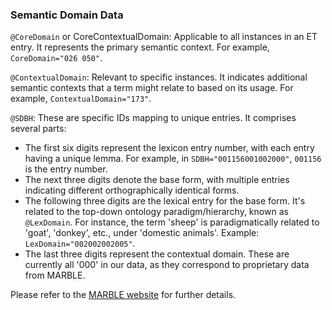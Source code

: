 ### Semantic Domain Data

`@CoreDomain` or CoreContextualDomain: Applicable to all instances in an ET entry. It represents the primary semantic context. For example, `CoreDomain="026 050"`.

`@ContextualDomain`: Relevant to specific instances. It indicates additional semantic contexts that a term might relate to based on its usage. For example, `ContextualDomain="173"`.

`@SDBH`: These are specific IDs mapping to unique entries. It comprises several parts:
- The first six digits represent the lexicon entry number, with each entry having a unique lemma. For example, in `SDBH="001156001002000"`, `001156` is the entry number.
- The next three digits denote the base form, with multiple entries indicating different orthographically identical forms.
- The following three digits are the lexical entry for the base form. It's related to the top-down ontology paradigm/hierarchy, known as `@LexDomain`. For instance, the term 'sheep' is paradigmatically related to 'goat', 'donkey', etc., under 'domestic animals'. Example: `LexDomain="002002002005"`.
- The last three digits represent the contextual domain. These are currently all '000' in our data, as they correspond to proprietary data from MARBLE.

Please refer to the [MARBLE website](https://semanticdictionary.org/semdic.php?databaseType=SDBH&language=en#) for further details.
